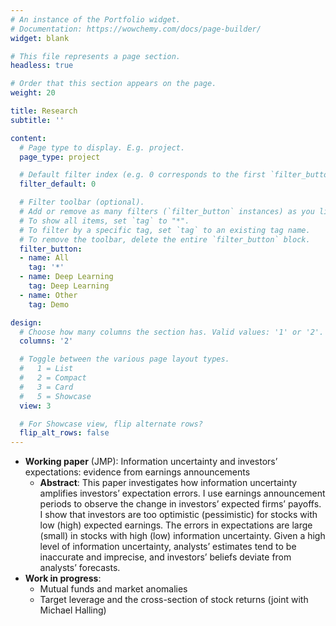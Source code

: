 ```yaml
---
# An instance of the Portfolio widget.
# Documentation: https://wowchemy.com/docs/page-builder/
widget: blank

# This file represents a page section.
headless: true

# Order that this section appears on the page.
weight: 20

title: Research
subtitle: ''

content:
  # Page type to display. E.g. project.
  page_type: project

  # Default filter index (e.g. 0 corresponds to the first `filter_button` instance below).
  filter_default: 0

  # Filter toolbar (optional).
  # Add or remove as many filters (`filter_button` instances) as you like.
  # To show all items, set `tag` to "*".
  # To filter by a specific tag, set `tag` to an existing tag name.
  # To remove the toolbar, delete the entire `filter_button` block.
  filter_button:
  - name: All
    tag: '*'
  - name: Deep Learning
    tag: Deep Learning
  - name: Other
    tag: Demo

design:
  # Choose how many columns the section has. Valid values: '1' or '2'.
  columns: '2'

  # Toggle between the various page layout types.
  #   1 = List
  #   2 = Compact
  #   3 = Card
  #   5 = Showcase
  view: 3

  # For Showcase view, flip alternate rows?
  flip_alt_rows: false
---
```


- **Working paper** (JMP): Information uncertainty and investors’ expectations: evidence from earnings announcements
  - **Abstract**: This paper investigates how information uncertainty amplifies investors’ expectation errors. I use earnings announcement periods to observe the change in investors’ expected firms’ payoffs. I show that investors are too optimistic (pessimistic) for stocks with low (high) expected earnings. The errors in expectations are large (small) in stocks with high (low) information uncertainty. Given a high level of information uncertainty, analysts’ estimates tend to be inaccurate and imprecise, and investors’ beliefs deviate from analysts’ forecasts.
- **Work in progress**:
  - Mutual funds and market anomalies
  - Target leverage and the cross-section of stock returns (joint with Michael Halling)
